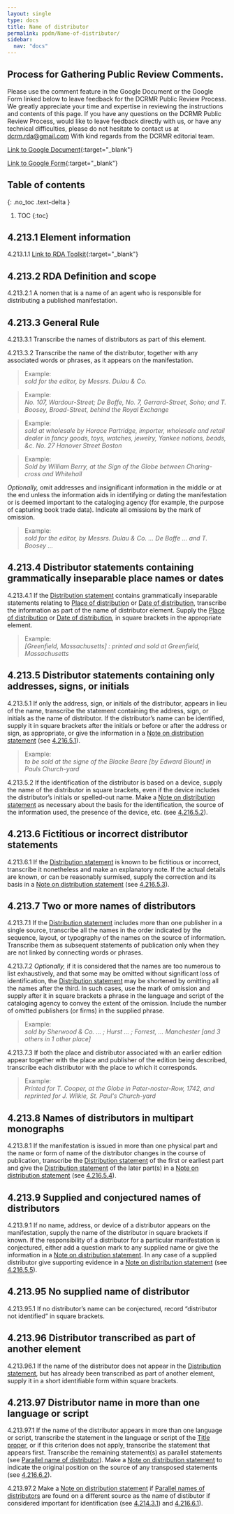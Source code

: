 ```yaml
---
layout: single
type: docs
title: Name of distributor
permalink: ppdm/Name-of-distributor/
sidebar:
  nav: "docs"
---
```


## Process for Gathering Public Review Comments.
Please use the comment feature in the Google Document or the Google Form linked below to leave feedback for the DCRMR Public Review Process.  We greatly appreciate your time and expertise in reviewing the instructions and contents of this page.  If you have any questions on the DCRMR Public Review Process, would like to leave feedback directly with us, or have any technical difficulties, please do not hesitate to contact us at dcrm.rda@gmail.com  With kind regards from the DCRMR editorial team.

[Link to Google Document](https://docs.google.com/document/d/1O9sOVfoiwhI8G-E4jUzc-w3BVymnMd3ZEPdEFbc1-ww/edit#){:target="_blank"}

[Link to Google Form](https://docs.google.com/forms/d/e/1FAIpQLSdNtJkbY1mngdTcvCoB7zZcpaIuuKHvlbyiidP-QunDy14VcQ/viewform){:target="_blank"}

## Table of contents
{: .no_toc .text-delta }

1. TOC
{:toc}

## 4.213.1 Element information

<a name="4.213.1.1">4.213.1.1</a> [Link to RDA Toolkit](https://beta.rdatoolkit.org/Content/Index?externalId=en-US_ala-d34564b0-6a8a-384f-b966-a9638b234d89){:target="_blank"}

## 4.213.2 RDA Definition and scope

<a name="4.213.2.1">4.213.2.1</a> A nomen that is a name of an agent who is responsible for distributing a published manifestation.

## 4.213.3 General Rule

<a name="4.213.3.1">4.213.3.1</a> Transcribe the names of distributors as part of this element.

<a name="4.213.3.2">4.213.3.2</a> Transcribe the name of the distributor, together with any associated words or phrases, as it appears on the manifestation.

>Example:  
><CITE>sold for the editor, by Messrs. Dulau & Co.</CITE>

>Example:  
><CITE>No. 107, Wardour-Street; De Boffe, No. 7, Gerrard-Street, Soho; and T. Boosey, Broad-Street, behind the Royal Exchange</CITE>

>Example:  
><CITE>sold at wholesale by Horace Partridge, importer, wholesale and retail dealer in fancy goods, toys, watches, jewelry, Yankee notions, beads, &c. No. 27 Hanover Street Boston</CITE>

>Example:  
><CITE>Sold by William Berry, at the Sign of the Globe between Charing-cross and Whitehall</CITE>

*Optionally,* omit addresses and insignificant information in the middle or at the end unless the information aids in identifying or dating the manifestation or is deemed important to the cataloging agency (for example, the purpose of capturing book trade data). Indicate all omissions by the mark of omission.

>Example:  
><CITE>sold for the editor, by Messrs. Dulau & Co. ... De Boffe ... and T. Boosey ...</CITE>

## 4.213.4 Distributor statements containing grammatically inseparable place names or dates

<a name="4.213.4.1">4.213.4.1</a> If the [Distribution statement](/DCRMR/ppdm/Distribution-statement/) contains grammatically inseparable statements relating to [Place of distribution](/DCRMR/ppdm/Place-of-distribution/) or [Date of distribution](/DCRMR/ppdm/Date-of-distribution/), transcribe the information as part of the name of distributor element. Supply the [Place of distribution](/DCRMR/ppdm/Place-of-distribution/) or [Date of distribution](/DCRMR/ppdm/Date-of-distribution/), in square brackets in the appropriate element.

>Example:  
><CITE>[Greenfield, Massachusetts] : printed and sold at Greenfield, Massachusetts</CITE>

## 4.213.5 Distributor statements containing only addresses, signs, or initials

<a name="4.213.5.1">4.213.5.1</a> If only the address, sign, or initials of the distributor, appears in lieu of the name, transcribe the statement containing the address, sign, or initials as the name of distributor. If the distributor’s name can be identified, supply it in square brackets after the initials or before or after the address or sign, as appropriate, or give the information in a [Note on distribution statement](/DCRMR/ppdm/Note-on-distribution-statement/) (see [4.216.5.1](/DCRMR/ppdm/Note-on-distribution-statement/#4.216.5.1)).

>Example:  
><CITE>to be sold at the signe of the Blacke Beare [by Edward Blount] in Pauls Church-yard</CITE>

<a name="4.213.5.2">4.213.5.2</a>  If the identification of the distributor is based on a device, supply the name of the distributor in square brackets, even if the device includes the distributor’s initials or spelled-out name. Make a [Note on distribution statement](/DCRMR/ppdm/Note-on-distribution-statement/) as necessary about the basis for the identification, the source of the information used, the presence of the device, etc. (see [4.216.5.2](/DCRMR/ppdm/Note-on-distribution-statement/#4.216.5.2)).

## 4.213.6 Fictitious or incorrect distributor statements

<a name="4.213.6.1">4.213.6.1</a> If the [Distribution statement](/DCRMR/ppdm/Distribution-statement/) is known to be fictitious or incorrect, transcribe it nonetheless and make an explanatory note. If the actual details are known, or can be reasonably surmised, supply the correction and its basis in a [Note on distribution statement](/DCRMR/ppdm/Note-on-distribution-statement/) (see [4.216.5.3](/DCRMR/ppdm/Note-on-distribution-statement/#4.216.5.3)).

## 4.213.7 Two or more names of distributors

<a name="4.213.7.1">4.213.7.1</a> If the [Distribution statement](/DCRMR/ppdm/Distribution-statement/) includes more than one publisher in a single source, transcribe all the names in the order indicated by the sequence, layout, or typography of the names on the source of information. Transcribe them as subsequent statements of publication only when they are not linked by connecting words or phrases.

<a name="4.213.7.2">4.213.7.2</a> *Optionally,* if it is considered that the names are too numerous to list exhaustively, and that some may be omitted without significant loss of identification, the [Distribution statement](/DCRMR/ppdm/Distribution-statement/) may be shortened by omitting all the names after the third. In such cases, use the mark of omission and supply after it in square brackets a phrase in the language and script of the cataloging agency to convey the extent of the omission. Include the number of omitted publishers (or firms) in the supplied phrase.

>Example:  
><CITE>sold by Sherwood & Co. ... ; Hurst ... ; Forrest, … Manchester [and 3 others in 1 other place]</CITE>

<a name="4.213.7.3">4.213.7.3</a> If both the place and distributor associated with an earlier edition appear together with the place and publisher of the edition being described, transcribe each distributor with the place to which it corresponds.

>Example:  
><CITE>Printed for T. Cooper, at the Globe in Pater-noster-Row, 1742, and reprinted for J. Wilkie, St. Paul's Church-yard</CITE>

## 4.213.8 Names of distributors in multipart monographs

<a name="4.213.8.1">4.213.8.1</a> If the manifestation is issued in more than one physical part and the name or form of name of the  distributor changes in the course of publication, transcribe the [Distribution statement](/DCRMR/ppdm/Distribution-statement/) of the first or earliest part and give the [Distribution statement](/DCRMR/ppdm/Distribution-statement/) of the later part(s) in a [Note on distribution statement](/DCRMR/ppdm/Note-on-distribution-statement/) (see [4.216.5.4](/DCRMR/ppdm/Note-on-distribution-statement/#4.216.5.4)).

## 4.213.9 Supplied and conjectured names of distributors

<a name="4.213.9.1">4.213.9.1</a> If no name, address, or device of a distributor appears on the manifestation, supply the name of the distributor in square brackets if known. If the responsibility of a distributor for a particular manifestation is conjectured, either add a question mark to any supplied name or give the information in a [Note on distribution statement](/DCRMR/ppdm/Note-on-distribution-statement/). In any case of a supplied distributor give supporting evidence in a [Note on distribution statement](/DCRMR/ppdm/Note-on-distribution-statement/) (see [4.216.5.5](/DCRMR/ppdm/Note-on-distribution-statement/#4.216.5.5)).

## 4.213.95 No supplied name of distributor

<a name="4.213.95.1">4.213.95.1</a> If no distributor’s name can be conjectured, record  “distributor not identified” in square brackets.

## 4.213.96 Distributor transcribed as part of another element 

<a name="4.213.96.1">4.213.96.1</a> If the name of the distributor does not appear in the [Distribution statement](/DCRMR/ppdm/Distribution-statement/), but has already been transcribed as part of another element, supply it in a short identifiable form within square brackets.

## 4.213.97 Distributor name in more than one language or script

<a name="4.213.97.1">4.213.97.1</a> If the name of the distributor appears in more than one language or script, transcribe the statement in the language or script of the [Title proper](/DCRMR/title/Title-proper/), or if this criterion does not apply, transcribe the statement that appears first. Transcribe the remaining statement(s) as parallel statements (see [Parallel name of distributor](/DCRMR/ppdm/Parallel-name-of-distributor/)). Make a [Note on distribution statement](/DCRMR/ppdm/Note-on-distribution-statement/) to indicate the original position on the source of any transposed statements (see [4.216.6.2](/DCRMR/ppdm/Note-on-distribution-statement/#4.216.6.2)).

<a name="4.213.97.2">4.213.97.2</a> Make a [Note on distribution statement](/DCRMR/ppdm/Note-on-distribution-statement/) if [Parallel names of distributors](/DCRMR/Parallel-name-of-distributor/) are found on a different source as the name of distibutor if considered important for identification (see [4.214.3.1](/DCRMR/ppdm/Parallel-name-of-distributor/#4.214.3.1)) and [4.216.6.1](/DCRMR/ppdm/Note-on-distribution-statement/#4.216.6.1)).